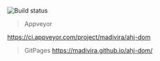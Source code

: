 ![Build status](https://ci.appveyor.com/api/projects/status/74ud4hiblc9tmqcy?svg=true)
>Appveyor
>
https://ci.appveyor.com/project/madivira/ahj-dom

>GitPages 
>https://madivira.github.io/ahj-dom/
> 